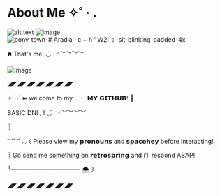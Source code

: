 # About Me ✧˚ · .

![alt text](https://github.com/KleptoZombie/KleptoZombie/assets/167636403/6a14ce6b-ef6b-4b0b-af16-a2673c5dfc6f) ![image](https://github.com/KleptoZombie/KleptoZombie/assets/167636403/fb018248-b8b7-4e4e-a390-3f325f342fbd)
  ![pony-town-# Aradia ' c + h ' W2I ⊹-sit-blinking-padded-4x](https://github.com/KleptoZombie/KleptoZombie/assets/167636403/08911a20-7c47-40e5-a918-3332dadeddab)



🢅 That's me! ◡̈ ଂ ﹀﹀﹀﹀


![image](https://github.com/KleptoZombie/KleptoZombie/assets/167636403/e8f43b44-5304-4457-81ba-5fe2c492a9f7)

◢◤◢◤◢◤◢◤◢◤◢◤◢◤
 
✧ :･ﾟ➽ welcome to my... ー 𝗠𝗬 𝗚𝗜𝗧𝗛𝗨𝗕! 🌊

BASIC DNI , ! ◡̈ ଂ ﹀﹀﹀﹀

┊ 

︶︶ ⸝⸝  ꒰ Please view my 𝗽𝗿𝗼𝗻𝗼𝘂𝗻𝘀 and 𝘀𝗽𝗮𝗰𝗲𝗵𝗲𝘆 before interacting! 

┊ Go send me something on 𝗿𝗲𝘁𝗿𝗼𝘀𝗽𝗿𝗶𝗻𝗴 and i'll respond ASAP!

╰──────────────── 🌨️ ꒱

◢◤◢◤◢◤◢◤◢◤◢◤◢◤
